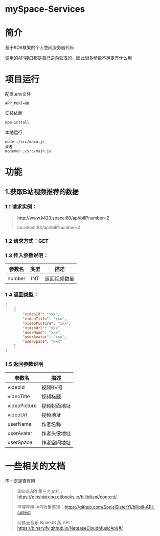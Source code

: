 # mySpace-Services



# 简介

基于KOA框架的个人空间服务器代码

调用的API接口都是自己逆向获取的，因此很多参数不确定有什么用





# 项目运行

配置.env文件

```
APP_PORT=80
```

安装依赖

```js
npm install 
```

本地运行

```
node ./src/main.js
或者
nodemon ./src/main.js
```





# 功能




## 1.获取B站视频推荐的数据 

### 1.1 请求实例：

> http://www.k423.space:80/api/bili?number=2
>
> localhost:80/api/bili?number=2

### 1.2 请求方式：GET

### 1.3 传入参数说明：

| 参数名 | 类型 |     描述     |
| :----: | :--: | :----------: |
| number | INT  | 返回视频数量 |

### 1.4 返回类型：

```json
[
    {
        "videoId": "xxx",
        "videoTitle": "xxx",
        "videoPicture": "xxx",
        "videoUrl": "xxx",
        "userName": "xxx",
        "userAvatar": "xxx",
        "userSpace": "xxx"
    }
]
```

### 1.5  返回参数说明

| 参数名       | 描述         |
| ------------ | ------------ |
| videoId      | 视频BV号     |
| videoTitle   | 视频标题     |
| videoPicture | 视频封面地址 |
| videoUrl     | 视频地址     |
| userName     | 作者名称     |
| userAvatar   | 作者头像地址 |
| userSpace    | 作者空间地址 |



# 一些相关的文档

不一定是否有用

> Bilibili API 第三方文档：https://qinshixixing.gitbooks.io/bilibiliapi/content/
>
> 哔哩哔哩-API收集整理：https://github.com/SocialSisterYi/bilibili-API-collect
>
> 网易云音乐 NodeJS 版 API：https://binaryify.github.io/NeteaseCloudMusicApi/#/

